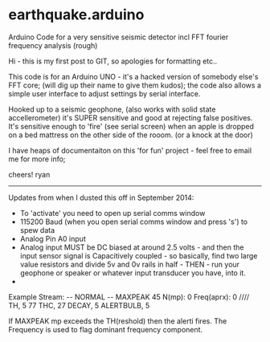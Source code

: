 earthquake.arduino
==================

Arduino Code for a very sensitive seismic detector incl FFT fourier frequency analysis (rough)

Hi - this is my first post to GIT, so apologies for formatting etc..

This code is for an Arduino UNO - it's a hacked version of somebody else's FFT core; (will dig up their name to give them kudos);  the code also allows a simple user interface to adjust settings by serial interface.

Hooked up to a seismic geophone, (also works with solid state accellerometer) it's SUPER sensitive and good at rejecting false positives.  It's sensitive enough to 'fire' (see serial screen) when an apple is dropped on a bed mattress on the other side of the rooom. (or a knock at the door)

I have heaps of documentaiton on this 'for fun' project - feel free to email me for more info;

cheers!
ryan


---
Updates from when I dusted this off in September 2014:
- To 'activate' you need to open up serial comms window
- 115200 Baud (when you open serial comms window and press 's') to spew data
- Analog Pin A0 input
- Analog input MUST be DC biased at around 2.5 volts - and then the input sensor signal is Capacitively coupled  - so basically, find two large value resistors and divide 5v and 0v rails in half - THEN - run your geophone or speaker or whatever input transducer you have, into it.
- 
Example Stream:
-- NORMAL -- MAXPEAK 45 N(mp): 0 Freq(aprx): 0 //// TH, 5 77 THC, 27         DECAY, 5 ALERTBULB, 5

If MAXPEAK mp exceeds the TH(reshold) then the alerti fires.   The Frequency is used to flag dominant frequency component.

